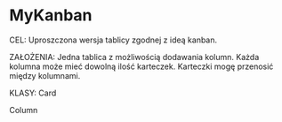 # MyKanban

CEL:
Uproszczona wersja tablicy zgodnej z ideą kanban.

ZAŁOŻENIA:
Jedna tablica z możliwością dodawania kolumn.
Każda kolumna może mieć dowolną ilość karteczek.
Karteczki mogę przenosić między kolumnami.

KLASY:
Card

Column
